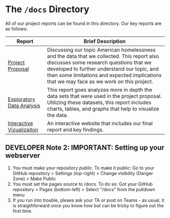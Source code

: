 
# The `/docs` Directory

All of our project reports can be found in this directory. Our key reports are 
as follows: 


|Report | Brief Description|
|---------------| -----------------|
|[Project Proposal](https://github.com/info201a-au2022/project-group-3-section-ag/blob/main/docs/p01-proposal.md) | Discussing our topic American homelessness and the data that we collected. This report also discusses some research questions that we developed to further understand our topic, and then some limitations and expected implications that we may face as we work on this project.
|[Exploratory Data Analysis](https://github.com/info201a-au2022/project-group-3-section-ag/blob/main/docs/index.html) | This report goes analyzes more in depth the data sets that were used in the project proposal. Utilizing these datasets, this report includes charts, tables, and graphs that help to visualize the data.
|[Interactive Vizualizaiton](https://brennonjlee.shinyapps.io/Homelessness/) | An interactive website that includes our final report and key findings.


## DEVELOPER Note 2: IMPORTANT: Setting up your webserver 
1. You must make your repository *public*. To make it public: Go to your GitHub repository > Settings (top-right) > Change visibility (Danger Zone) > Make Public
1. You must set the pages source to /docs. To do so: Got your GitHub repository > Pages (bottom-left) > Select "/docs" from the pulldown menu
1. If you run into trouble, pleaes ask your TA or post on Teams - as usual, it is straigthforward once you know how but can be tricky to figure out the first time.


